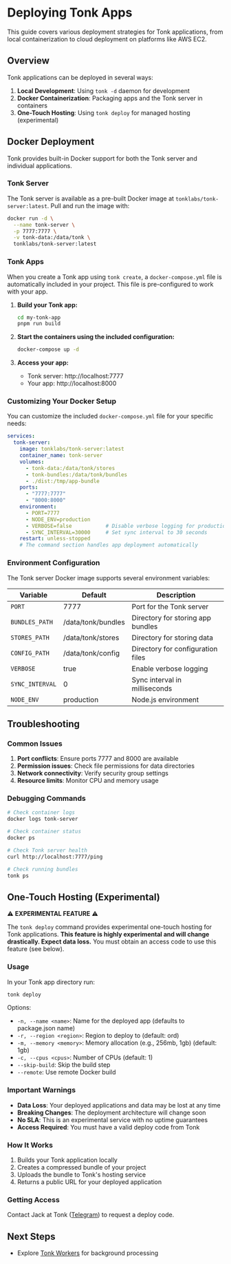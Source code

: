 # Deploying Tonk Apps

This guide covers various deployment strategies for Tonk applications, from local containerization to cloud deployment on platforms like AWS EC2.

## Overview

Tonk applications can be deployed in several ways:

1. **Local Development**: Using `tonk -d` daemon for development
2. **Docker Containerization**: Packaging apps and the Tonk server in containers
3. **One-Touch Hosting**: Using `tonk deploy` for managed hosting (experimental)

## Docker Deployment

Tonk provides built-in Docker support for both the Tonk server and individual applications.

### Tonk Server

The Tonk server is available as a pre-built Docker image at `tonklabs/tonk-server:latest`. Pull and run the image with:

```bash
docker run -d \
  --name tonk-server \
  -p 7777:7777 \
  -v tonk-data:/data/tonk \
  tonklabs/tonk-server:latest
```

### Tonk Apps

When you create a Tonk app using `tonk create`, a `docker-compose.yml` file is automatically included in your project. This file is pre-configured to work with your app.

1. **Build your Tonk app:**
   ```bash
   cd my-tonk-app
   pnpm run build
   ```

2. **Start the containers using the included configuration:**
   ```bash
   docker-compose up -d
   ```

3. **Access your app:**
   - Tonk server: http://localhost:7777
   - Your app: http://localhost:8000

### Customizing Your Docker Setup

You can customize the included `docker-compose.yml` file for your specific needs:

```yaml
services:
  tonk-server:
    image: tonklabs/tonk-server:latest
    container_name: tonk-server
    volumes:
      - tonk-data:/data/tonk/stores
      - tonk-bundles:/data/tonk/bundles
      - ./dist:/tmp/app-bundle
    ports:
      - "7777:7777"
      - "8000:8000"
    environment:
      - PORT=7777
      - NODE_ENV=production
      - VERBOSE=false           # Disable verbose logging for production
      - SYNC_INTERVAL=30000     # Set sync interval to 30 seconds
    restart: unless-stopped
    # The command section handles app deployment automatically
```

### Environment Configuration

The Tonk server Docker image supports several environment variables:

| Variable | Default | Description |
|----------|---------|-------------|
| `PORT` | 7777 | Port for the Tonk server |
| `BUNDLES_PATH` | /data/tonk/bundles | Directory for storing app bundles |
| `STORES_PATH` | /data/tonk/stores | Directory for storing data |
| `CONFIG_PATH` | /data/tonk/config | Directory for configuration files |
| `VERBOSE` | true | Enable verbose logging |
| `SYNC_INTERVAL` | 0 | Sync interval in milliseconds |
| `NODE_ENV` | production | Node.js environment |

## Troubleshooting

### Common Issues

1. **Port conflicts**: Ensure ports 7777 and 8000 are available
2. **Permission issues**: Check file permissions for data directories
3. **Network connectivity**: Verify security group settings
4. **Resource limits**: Monitor CPU and memory usage

### Debugging Commands

```bash
# Check container logs
docker logs tonk-server

# Check container status
docker ps

# Check Tonk server health
curl http://localhost:7777/ping

# Check running bundles
tonk ps
```

## One-Touch Hosting (Experimental)

⚠️ **EXPERIMENTAL FEATURE** ⚠️

The `tonk deploy` command provides experimental one-touch hosting for Tonk applications. **This feature is highly experimental and will change drastically. Expect data loss.** You must obtain an access code to use this feature (see below).

### Usage

In your Tonk app directory run:
```bash
tonk deploy
```

Options:
- `-n, --name <name>`: Name for the deployed app (defaults to package.json name)
- `-r, --region <region>`: Region to deploy to (default: ord)
- `-m, --memory <memory>`: Memory allocation (e.g., 256mb, 1gb) (default: 1gb)
- `-c, --cpus <cpus>`: Number of CPUs (default: 1)
- `--skip-build`: Skip the build step
- `--remote`: Use remote Docker build

### Important Warnings

- **Data Loss**: Your deployed applications and data may be lost at any time
- **Breaking Changes**: The deployment architecture will change soon
- **No SLA**: This is an experimental service with no uptime guarantees
- **Access Required**: You must have a valid deploy code from Tonk

### How It Works

1. Builds your Tonk application locally
2. Creates a compressed bundle of your project
3. Uploads the bundle to Tonk's hosting service
4. Returns a public URL for your deployed application

### Getting Access

Contact Jack at Tonk ([Telegram](https://t.me/jackddouglas)) to request a deploy code.

## Next Steps

- Explore [Tonk Workers](./tonk-stack/workers.md) for background processing
